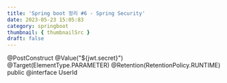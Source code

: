 ```yaml
---
title: 'Spring boot 정리 #6 - Spring Security'
date: 2023-05-23 15:05:83
category: springboot
thumbnail: { thumbnailSrc }
draft: false
---
```


@PostConstruct
@Value("\${jwt.secret}")
@Target(ElementType.PARAMETER)
@Retention(RetentionPolicy.RUNTIME)
public @interface UserId

